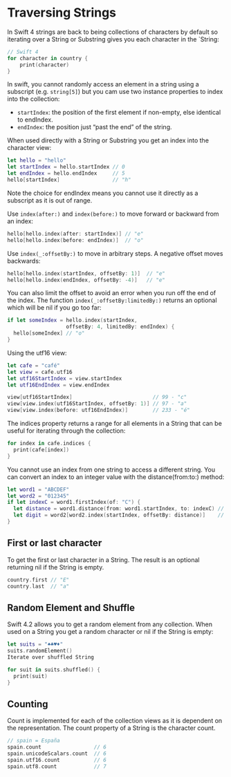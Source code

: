 # Traversing Strings

In Swift 4 strings are back to being collections of characters by default so iterating over a String or Substring gives you each character in the `String:

```swift
// Swift 4
for character in country {
    print(character)
}
```

In swift, you cannot randomly access an element in a string using a subscript (e.g. `string[5]`) but you cam use two instance properties to index into the collection:

* `startIndex`: the position of the first element if non-empty, else identical to endIndex.
* `endIndex`: the position just “past the end” of the string.

When used directly with a String or Substring you get an index into the character view:

```swift
let hello = "hello"
let startIndex = hello.startIndex // 0
let endIndex = hello.endIndex     // 5
hello[startIndex]                 // "h"
```

Note the choice for endIndex means you cannot use it directly as a subscript as it is out of range.

Use `index(after:)` and `index(before:)` to move forward or backward from an index:

```swift
hello[hello.index(after: startIndex)] // "e"
hello[hello.index(before: endIndex)]  // "o"
```

Use `index(_:offsetBy:)` to move in arbitrary steps. A negative offset moves backwards:

```swift
hello[hello.index(startIndex, offsetBy: 1)]  // "e"
hello[hello.index(endIndex, offsetBy: -4)]   // "e"
```

You can also limit the offset to avoid an error when you run off the end of the index. The function `index(_:offsetBy:limitedBy:)` returns an optional which will be nil if you go too far:

```swift
if let someIndex = hello.index(startIndex,
                   offsetBy: 4, limitedBy: endIndex) {
  hello[someIndex] // "o"
}
```

Using the utf16 view:

```swift
let cafe = "café"
let view = cafe.utf16
let utf16StartIndex = view.startIndex
let utf16EndIndex = view.endIndex

view[utf16StartIndex]                          // 99 - "c"
view[view.index(utf16StartIndex, offsetBy: 1)] // 97 - "a"
view[view.index(before: utf16EndIndex)]        // 233 - "é"
```

The indices property returns a range for all elements in a String that can be useful for iterating through the collection:

```swift
for index in cafe.indices {
  print(cafe[index])
}
```

You cannot use an index from one string to access a different string. You can convert an index to an integer value with the distance(from:to:) method:

```swift
let word1 = "ABCDEF"
let word2 = "012345"
if let indexC = word1.firstIndex(of: "C") {
  let distance = word1.distance(from: word1.startIndex, to: indexC) // 2
  let digit = word2[word2.index(startIndex, offsetBy: distance)]    // "2"
}
```

## First or last character

To get the first or last character in a String. The result is an optional returning nil if the String is empty.

```swift
country.first // "E"
country.last  // "a"
```

## Random Element and Shuffle

Swift 4.2 allows you to get a random element from any collection. When used on a String you get a random character or nil if the String is empty:

```swift
let suits = "♠︎♣︎♥︎♦︎"
suits.randomElement()
Iterate over shuffled String

for suit in suits.shuffled() {
  print(suit)
}
```

## Counting

Count is implemented for each of the collection views as it is dependent on the representation. The count property of a String is the character count.

```swift
// spain = España
spain.count                 // 6
spain.unicodeScalars.count  // 6
spain.utf16.count           // 6
spain.utf8.count            // 7
```